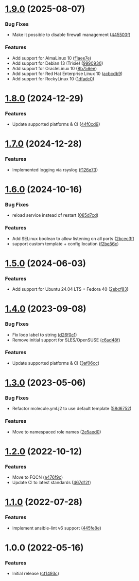 # [1.9.0](https://github.com/de-it-krachten/ansible-role-haproxy/compare/v1.8.0...v1.9.0) (2025-08-07)


### Bug Fixes

* Make it possible to disable firewall management ([445500f](https://github.com/de-it-krachten/ansible-role-haproxy/commit/445500fe7c83664d8c2a7ea5e7b93b48cdb54b87))


### Features

* Add support for AlmaLinux 10 ([f1aee7e](https://github.com/de-it-krachten/ansible-role-haproxy/commit/f1aee7e167c7063efdc0369219019f3ab4a31e98))
* Add support for Debian 13 (Trixie) ([9990930](https://github.com/de-it-krachten/ansible-role-haproxy/commit/9990930564f97a400457f2ab1901560dcaeb9c7b))
* Add support for OracleLinux 10 ([8b756ee](https://github.com/de-it-krachten/ansible-role-haproxy/commit/8b756eebeed244a7b3bc3e72dd62329644dd7c43))
* Add support for Red Hat Enterprise Linux 10 ([acbcdb9](https://github.com/de-it-krachten/ansible-role-haproxy/commit/acbcdb98114ffe8383e9ffbdaa241e5d44889c80))
* Add support for RockyLinux 10 ([1dfadc0](https://github.com/de-it-krachten/ansible-role-haproxy/commit/1dfadc0b0d034d2381a7a6bc2de2416603aa9c20))

# [1.8.0](https://github.com/de-it-krachten/ansible-role-haproxy/compare/v1.7.0...v1.8.0) (2024-12-29)


### Features

* Update supported platforms & CI ([44f0cd9](https://github.com/de-it-krachten/ansible-role-haproxy/commit/44f0cd9b5032e4dc02418d7914961e0030fd2751))

# [1.7.0](https://github.com/de-it-krachten/ansible-role-haproxy/compare/v1.6.0...v1.7.0) (2024-12-28)


### Features

* Implemented logging via rsyslog ([f126e73](https://github.com/de-it-krachten/ansible-role-haproxy/commit/f126e738eb2239da03f433182c87137643b02516))

# [1.6.0](https://github.com/de-it-krachten/ansible-role-haproxy/compare/v1.5.0...v1.6.0) (2024-10-16)


### Bug Fixes

* reload service instead of restart ([085d7cd](https://github.com/de-it-krachten/ansible-role-haproxy/commit/085d7cdd92bc79ab0a84c584767ad2ce20d5cb21))


### Features

* Add SELinux boolean to allow listening on all ports ([2bcec3f](https://github.com/de-it-krachten/ansible-role-haproxy/commit/2bcec3f625224a883c4cbc02ae8c8636395f7229))
* support custom template + config location ([f2be56c](https://github.com/de-it-krachten/ansible-role-haproxy/commit/f2be56cb784c126a381856156adf961faa338748))

# [1.5.0](https://github.com/de-it-krachten/ansible-role-haproxy/compare/v1.4.0...v1.5.0) (2024-06-03)


### Features

* Add support for Ubuntu 24.04 LTS + Fedora 40 ([2ebcf83](https://github.com/de-it-krachten/ansible-role-haproxy/commit/2ebcf83b9605ae9ef745426c93e6672279364817))

# [1.4.0](https://github.com/de-it-krachten/ansible-role-haproxy/compare/v1.3.0...v1.4.0) (2023-09-08)


### Bug Fixes

* Fix loop label to string ([d26f0c1](https://github.com/de-it-krachten/ansible-role-haproxy/commit/d26f0c16cbfe2c95e14db6ead051bd0ffe0f5714))
* Remove initial support for SLES/OpenSUSE ([c6ad48f](https://github.com/de-it-krachten/ansible-role-haproxy/commit/c6ad48f885bb51fcea87134a05194649dc8e5632))


### Features

* Update supported platforms & CI ([3af06cc](https://github.com/de-it-krachten/ansible-role-haproxy/commit/3af06cc4c61c352eba2c36f59876255fc38fc8e4))

# [1.3.0](https://github.com/de-it-krachten/ansible-role-haproxy/compare/v1.2.0...v1.3.0) (2023-05-06)


### Bug Fixes

* Refactor molecule.yml.j2 to use default template ([58d6752](https://github.com/de-it-krachten/ansible-role-haproxy/commit/58d67520ee5d016695e12623092b39f097e1bbd6))


### Features

* Move to namespaced role names ([2e5aed0](https://github.com/de-it-krachten/ansible-role-haproxy/commit/2e5aed06900692a40de31e46aebc6546f079b7ac))

# [1.2.0](https://github.com/de-it-krachten/ansible-role-haproxy/compare/v1.1.0...v1.2.0) (2022-10-12)


### Features

* Move to FQCN ([a476f9c](https://github.com/de-it-krachten/ansible-role-haproxy/commit/a476f9cff8fa8c126a7bcfb82ecf211422aacf8b))
* Update CI to latest standards ([467d12f](https://github.com/de-it-krachten/ansible-role-haproxy/commit/467d12f8d6043fb6f486ec2ab8d2550541b10f6d))

# [1.1.0](https://github.com/de-it-krachten/ansible-role-haproxy/compare/v1.0.0...v1.1.0) (2022-07-28)


### Features

* Implement ansible-lint v6 support ([445fe8e](https://github.com/de-it-krachten/ansible-role-haproxy/commit/445fe8eecabdc404ace1a025440b7135f9d548ba))

# 1.0.0 (2022-05-16)


### Features

* Initial release ([cf1493c](https://github.com/de-it-krachten/ansible-role-haproxy/commit/cf1493cea2ebe1200776b6f7dedbce39b50e1cee))
